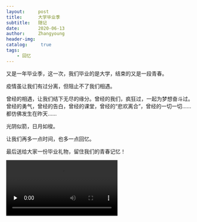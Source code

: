 ```yaml
---
layout:     post
title:      大学毕业季
subtitle:   随记
date:       2020-06-13
author:     Zhangyoung
header-img: 
catalog: 	 true
tags:
    - 回忆
---
```



又是一年毕业季，这一次，我们毕业的是大学，结束的又是一段青春。

疫情虽让我们有过分离，但阻止不了我们相遇。

曾经的相遇，让我们结下无尽的缘分。曾经的我们，疯狂过，一起为梦想奋斗过。曾经的勇气，曾经的告白，曾经的课堂，曾经的“悲欢离合”，曾经的一切一切……都仿佛发生在昨天……

光阴似箭，日月如梭。

让我们再多一点时间，也多一点回忆。

最后送给大家一份毕业礼物，留住我们的青春记忆！


<video id="video" controls="" preload="none" poster="">
<source id="mp4" src="https://v.qq.com/x/page/s3079ch6ky9.html" type="video/mp4">
</video>